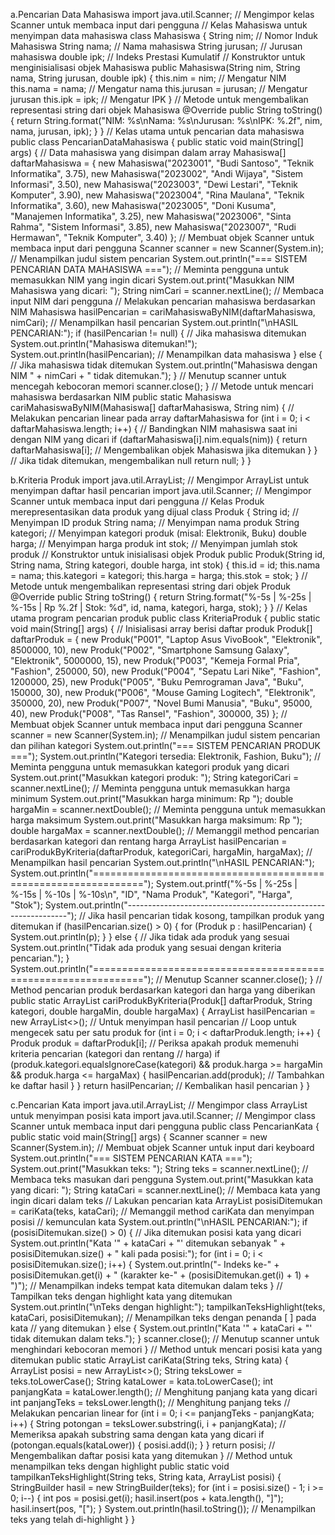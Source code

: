 a.Pencarian Data Mahasiswa 
import java.util.Scanner; // Mengimpor kelas Scanner untuk membaca input dari pengguna
// Kelas Mahasiswa untuk menyimpan data mahasiswa
class Mahasiswa {
    String nim; // Nomor Induk Mahasiswa
    String nama; // Nama mahasiswa
    String jurusan; // Jurusan mahasiswa
    double ipk; // Indeks Prestasi Kumulatif
    // Konstruktor untuk menginisialisasi objek Mahasiswa
    public Mahasiswa(String nim, String nama, String jurusan, double ipk) {
        this.nim = nim; // Mengatur NIM
        this.nama = nama; // Mengatur nama
        this.jurusan = jurusan; // Mengatur jurusan
        this.ipk = ipk; // Mengatur IPK
    }
    // Metode untuk mengembalikan representasi string dari objek Mahasiswa
    @Override
    public String toString() {
        return String.format("NIM: %s\nNama: %s\nJurusan: %s\nIPK: %.2f", nim, nama, jurusan, ipk);
    }
}
// Kelas utama untuk pencarian data mahasiswa
public class PencarianDataMahasiswa {
    public static void main(String[] args) {
        // Data mahasiswa yang disimpan dalam array
        Mahasiswa[] daftarMahasiswa = {
                new Mahasiswa("2023001", "Budi Santoso", "Teknik Informatika", 3.75),
                new Mahasiswa("2023002", "Andi Wijaya", "Sistem Informasi", 3.50),
                new Mahasiswa("2023003", "Dewi Lestari", "Teknik Komputer", 3.90),
                new Mahasiswa("2023004", "Rina Maulana", "Teknik Informatika", 3.60),
                new Mahasiswa("2023005", "Doni Kusuma", "Manajemen Informatika", 3.25),
                new Mahasiswa("2023006", "Sinta Rahma", "Sistem Informasi", 3.85),
                new Mahasiswa("2023007", "Rudi Hermawan", "Teknik Komputer", 3.40)
        };
        // Membuat objek Scanner untuk membaca input dari pengguna
        Scanner scanner = new Scanner(System.in);
        // Menampilkan judul sistem pencarian
        System.out.println("=== SISTEM PENCARIAN DATA MAHASISWA ===");
        // Meminta pengguna untuk memasukkan NIM yang ingin dicari
        System.out.print("Masukkan NIM Mahasiswa yang dicari: ");
        String nimCari = scanner.nextLine(); // Membaca input NIM dari pengguna
        // Melakukan pencarian mahasiswa berdasarkan NIM
        Mahasiswa hasilPencarian = cariMahasiswaByNIM(daftarMahasiswa, nimCari);
        // Menampilkan hasil pencarian
        System.out.println("\nHASIL PENCARIAN:");
        if (hasilPencarian != null) { // Jika mahasiswa ditemukan
            System.out.println("Mahasiswa ditemukan!");
            System.out.println(hasilPencarian); // Menampilkan data mahasiswa
        } else { // Jika mahasiswa tidak ditemukan
            System.out.println("Mahasiswa dengan NIM " + nimCari + " tidak ditemukan.");
        }
        // Menutup scanner untuk mencegah kebocoran memori
        scanner.close();
    }
    // Metode untuk mencari mahasiswa berdasarkan NIM
    public static Mahasiswa cariMahasiswaByNIM(Mahasiswa[] daftarMahasiswa, String nim) {
        // Melakukan pencarian linear pada array daftarMahasiswa
        for (int i = 0; i < daftarMahasiswa.length; i++) {
            // Bandingkan NIM mahasiswa saat ini dengan NIM yang dicari
            if (daftarMahasiswa[i].nim.equals(nim)) {
                return daftarMahasiswa[i]; // Mengembalikan objek Mahasiswa jika ditemukan
            }
        }
        // Jika tidak ditemukan, mengembalikan null
        return null;
    }
}

b.Kriteria Produk
import java.util.ArrayList; // Mengimpor ArrayList untuk menyimpan daftar hasil pencarian
import java.util.Scanner; // Mengimpor Scanner untuk membaca input dari pengguna
// Kelas Produk merepresentasikan data produk yang dijual
class Produk {
    String id; // Menyimpan ID produk
    String nama; // Menyimpan nama produk
    String kategori; // Menyimpan kategori produk (misal: Elektronik, Buku)
    double harga; // Menyimpan harga produk
    int stok; // Menyimpan jumlah stok produk
    // Konstruktor untuk inisialisasi objek Produk
    public Produk(String id, String nama, String kategori, double harga, int stok) {
        this.id = id;
        this.nama = nama;
        this.kategori = kategori;
        this.harga = harga;
        this.stok = stok;
    }
    // Metode untuk mengembalikan representasi string dari objek Produk
    @Override
    public String toString() {
        return String.format("%-5s | %-25s | %-15s | Rp %.2f | Stok: %d",
                id, nama, kategori, harga, stok);
    }
}
// Kelas utama program pencarian produk
public class KriteriaProduk {
    public static void main(String[] args) {
        // Inisialisasi array berisi daftar produk
        Produk[] daftarProduk = {
                new Produk("P001", "Laptop Asus VivoBook", "Elektronik", 8500000, 10),
                new Produk("P002", "Smartphone Samsung Galaxy", "Elektronik", 5000000, 15),
                new Produk("P003", "Kemeja Formal Pria", "Fashion", 250000, 50),
                new Produk("P004", "Sepatu Lari Nike", "Fashion", 1200000, 25),
                new Produk("P005", "Buku Pemrograman Java", "Buku", 150000, 30),
                new Produk("P006", "Mouse Gaming Logitech", "Elektronik", 350000, 20),
                new Produk("P007", "Novel Bumi Manusia", "Buku", 95000, 40),
                new Produk("P008", "Tas Ransel", "Fashion", 300000, 35)
        };
        // Membuat objek Scanner untuk membaca input dari pengguna
        Scanner scanner = new Scanner(System.in);
        // Menampilkan judul sistem pencarian dan pilihan kategori
        System.out.println("=== SISTEM PENCARIAN PRODUK ===");
        System.out.println("Kategori tersedia: Elektronik, Fashion, Buku");
        // Meminta pengguna untuk memasukkan kategori produk yang dicari
        System.out.print("Masukkan kategori produk: ");
        String kategoriCari = scanner.nextLine();
        // Meminta pengguna untuk memasukkan harga minimum
        System.out.print("Masukkan harga minimum: Rp ");
        double hargaMin = scanner.nextDouble();
        // Meminta pengguna untuk memasukkan harga maksimum
        System.out.print("Masukkan harga maksimum: Rp ");
        double hargaMax = scanner.nextDouble();
        // Memanggil method pencarian berdasarkan kategori dan rentang harga
        ArrayList<Produk> hasilPencarian = cariProdukByKriteria(daftarProduk, kategoriCari, hargaMin, hargaMax);
        // Menampilkan hasil pencarian
    System.out.println("\nHASIL PENCARIAN:");
        System.out.println("===============================================================");
        System.out.printf("%-5s | %-25s | %-15s | %-10s | %-10s\n",
                "ID", "Nama Produk", "Kategori", "Harga", "Stok");
        System.out.println("---------------------------------------------------------------");
        // Jika hasil pencarian tidak kosong, tampilkan produk yang ditemukan
        if (hasilPencarian.size() > 0) {
            for (Produk p : hasilPencarian) {
                System.out.println(p);
            }
        } else {
            // Jika tidak ada produk yang sesuai
            System.out.println("Tidak ada produk yang sesuai dengan kriteria pencarian.");
        }
        System.out.println("===============================================================");
        // Menutup Scanner
        scanner.close();
    }
    // Method pencarian produk berdasarkan kategori dan harga yang diberikan
    public static ArrayList<Produk> cariProdukByKriteria(Produk[] daftarProduk,
            String kategori,
            double hargaMin,
            double hargaMax) {
        ArrayList<Produk> hasilPencarian = new ArrayList<>(); // Untuk menyimpan hasil pencarian
        // Loop untuk mengecek satu per satu produk
        for (int i = 0; i < daftarProduk.length; i++) {
            Produk produk = daftarProduk[i];
            // Periksa apakah produk memenuhi kriteria pencarian (kategori dan rentang
            // harga)
            if (produk.kategori.equalsIgnoreCase(kategori)
                    && produk.harga >= hargaMin
                    && produk.harga <= hargaMax) {
                hasilPencarian.add(produk); // Tambahkan ke daftar hasil
            }
        }
        return hasilPencarian; // Kembalikan hasil pencarian
    }
}

c.Pencarian Kata
import java.util.ArrayList; // Mengimpor class ArrayList untuk menyimpan posisi kata
import java.util.Scanner; // Mengimpor class Scanner untuk membaca input dari pengguna
public class PencarianKata {
    public static void main(String[] args) {
        Scanner scanner = new Scanner(System.in); // Membuat objek Scanner untuk input dari keyboard
        System.out.println("=== SISTEM PENCARIAN KATA ===");
        System.out.print("Masukkan teks: ");
        String teks = scanner.nextLine(); // Membaca teks masukan dari pengguna
        System.out.print("Masukkan kata yang dicari: ");
        String kataCari = scanner.nextLine(); // Membaca kata yang ingin dicari dalam teks
        // Lakukan pencarian kata
        ArrayList<Integer> posisiDitemukan = cariKata(teks, kataCari); // Memanggil method cariKata dan menyimpan posisi
                                                                       // kemunculan kata
        System.out.println("\nHASIL PENCARIAN:");
        if (posisiDitemukan.size() > 0) { // Jika ditemukan posisi kata yang dicari
            System.out.println("Kata '" + kataCari + "' ditemukan sebanyak "
                    + posisiDitemukan.size() + " kali pada posisi:");
            for (int i = 0; i < posisiDitemukan.size(); i++) {
                System.out.println("- Indeks ke-" + posisiDitemukan.get(i)
                        + " (karakter ke-" + (posisiDitemukan.get(i) + 1) + ")");
                // Menampilkan indeks tempat kata ditemukan dalam teks
            }
            // Tampilkan teks dengan highlight kata yang ditemukan
            System.out.println("\nTeks dengan highlight:");
            tampilkanTeksHighlight(teks, kataCari, posisiDitemukan); // Menampilkan teks dengan penanda [ ] pada kata
                                                                     // yang ditemukan
        } else {
            System.out.println("Kata '" + kataCari + "' tidak ditemukan dalam teks.");
        }
        scanner.close(); // Menutup scanner untuk menghindari kebocoran memori
    }
    // Method untuk mencari posisi kata yang ditemukan
    public static ArrayList<Integer> cariKata(String teks, String kata) {
        ArrayList<Integer> posisi = new ArrayList<>();
        String teksLower = teks.toLowerCase();
        String kataLower = kata.toLowerCase();
        int panjangKata = kataLower.length(); // Menghitung panjang kata yang dicari
        int panjangTeks = teksLower.length(); // Menghitung panjang teks
        // Melakukan pencarian linear
        for (int i = 0; i <= panjangTeks - panjangKata; i++) {
            String potongan = teksLower.substring(i, i + panjangKata);
            // Memeriksa apakah substring sama dengan kata yang dicari
            if (potongan.equals(kataLower)) {
                posisi.add(i);
            }
        }
        return posisi; // Mengembalikan daftar posisi kata yang ditemukan
    }
    // Method untuk menampilkan teks dengan highlight
    public static void tampilkanTeksHighlight(String teks, String kata, ArrayList<Integer> posisi) {
        StringBuilder hasil = new StringBuilder(teks);
        for (int i = posisi.size() - 1; i >= 0; i--) {
            int pos = posisi.get(i);
            hasil.insert(pos + kata.length(), "]");
            hasil.insert(pos, "[");
        }
        System.out.println(hasil.toString()); // Menampilkan teks yang telah di-highlight
    }
}

